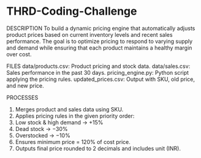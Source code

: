 # THRD-Coding-Challenge

DESCRIPTION
To build a dynamic pricing engine that automatically adjusts product prices based on current inventory levels and recent sales performance. The goal is to optimize pricing to respond to varying supply and demand while ensuring that each product maintains a healthy margin over cost.

FILES
data/products.csv: Product pricing and stock data.
data/sales.csv: Sales performance in the past 30 days.
pricing_engine.py: Python script applying the pricing rules.
updated_prices.csv: Output with SKU, old price, and new price.

PROCESSES
1. Merges product and sales data using SKU.
2. Applies pricing rules in the given priority order:
3. Low stock & high demand → +15%
4. Dead stock → −30%
5. Overstocked → −10%
6. Ensures minimum price = 120% of cost price.
7. Outputs final price rounded to 2 decimals and includes unit (INR).
